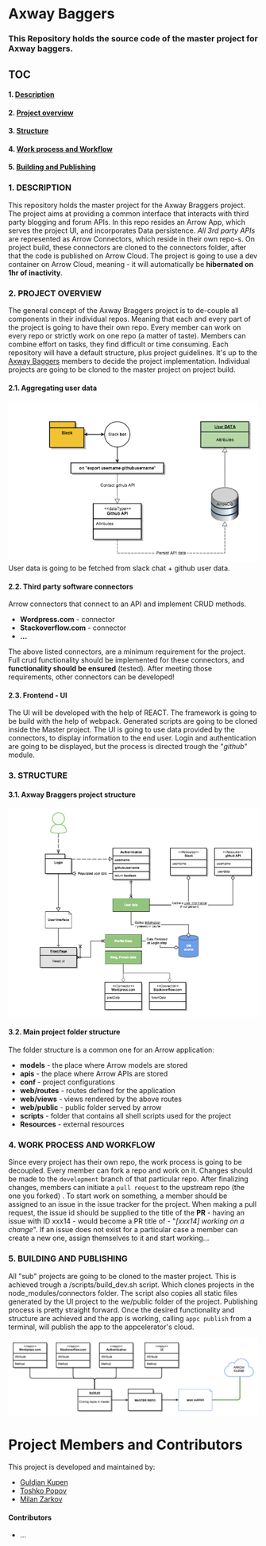 # Axway Baggers
### This Repository holds the source code of the master project for Axway baggers.

## TOC

#### 1. [Description](#head1)
#### 2. [Project overview](#head2)
#### 3. [Structure](#head3)
#### 4. [Work process and Workflow](#head4)
#### 5. [Building and Publishing](#head5)

### <a name="head1"></a> 1. DESCRIPTION
This repository holds the master project for the Axway Braggers project. The project aims at providing a common interface that interacts with third party blogging and forum APIs.
In this repo resides an Arrow App, which serves the project UI, and incorporates Data persistence.
*All 3rd party APIs* are represented as Arrow Connectors, which reside in their own repo-s. On project build, these connectors are cloned to the connectors folder, after that the code is published on Arrow Cloud.
The project is going to use a dev container on Arrow Cloud, meaning - it will automatically be **hibernated on 1hr of inactivity**. 

### <a name="head2"></a> 2. PROJECT OVERVIEW
The general concept of the Axway Braggers project is to de-couple all components in their individual repos. Meaning that each and every part of the project is going to have their own repo. 
Every member can work on every repo or strictly work on one repo (a matter of taste). Members can combine effort on tasks, they find difficult or time consuming.
Each repository will have a default structure, plus project guidelines. It's up to the [Axway Baggers](https://github.com/AxwayBraggers) members to decide the project implementation.
Individual projects are going to be cloned to the master project on project build.

#### 2.1. Aggregating user data
![User data Aggregation](https://raw.githubusercontent.com/AxwayBraggers/Braggers/master/Resources/User%20data%20aggregation.png)
User data is going to be fetched from slack chat + github user data.

#### 2.2. Third party software connectors

Arrow connectors that connect to an API and implement CRUD methods.

 - **Wordpress.com** - connector
 - **Stackoverflow.com** - connector
 - **...**

The above listed connectors, are a minimum requirement for the project. Full crud functionality should be implemented for these connectors, and **functionality should be ensured** (tested).
After meeting those requirements, other connectors can be developed!

#### 2.3. Frontend - UI
The UI will be developed with the help of REACT. The framework is going to be build with the help of webpack. Generated scripts are going to be cloned inside the Master project.
The UI is going to use data provided by the connectors, to display information to the end user.
Login and authentication are going to be displayed, but the process is directed trough the "*github*" module.

### 3.  <a name="head3"></a> STRUCTURE

#### 3.1. Axway Braggers project structure

![Axway Braggers project structure](https://raw.githubusercontent.com/AxwayBraggers/Braggers/master/Resources/Axway%20Baggers%20project%20component%20diagram.png)

#### 3.2. Main project folder structure

The folder structure is a common one for an Arrow application:

 - **models** - the place where Arrow models are stored
 - **apis** - the place where Arrow APIs are stored
 - **conf** - project configurations 
 - **web/routes** - routes defined for the application
 - **web/views** - views rendered by the above routes
 - **web/public** - public folder served by arrow
 - **scripts** - folder that contains all shell scripts used for the project
 - **Resources** - external resources

### <a name="head4"></a>4. WORK PROCESS AND WORKFLOW

Since every project has their own repo, the work process is going to be decoupled.
Every member can fork a repo and work on it. Changes should be made to the `development` branch of that particular repo. After finalizing changes, members can initiate a `pull request` to the upstream repo (the one you forked) .
To start work on something, a member should be assigned to an issue in the issue tracker for the project. When making a pull request, the issue id should be supplied to the title of the **PR**  - having an issue with ID xxx14 - would become a PR title of - "*[xxx14] working on a change*".
If an issue does not exist for a particular case a member can create a new one, assign themselves to it and start working...

### <a name="head5"></a>5. BUILDING AND PUBLISHING

All "sub" projects are going to be cloned to the master project. This is achieved trough a /scripts/build_dev.sh script. Which clones projects in the node_modules/connectors folder.
The script also copies all static files generated by the UI project to the we/public folder of the project.
Publishing process is pretty straight forward. Once the desired functionality and structure are achieved and the app is working, calling ```appc publish``` from a terminal, will publish the app to the appcelerator's cloud.

![Build and Deploy](https://raw.githubusercontent.com/AxwayBraggers/Braggers/master/Resources/Build%20and%20Deploy%20porcess.png)

# Project Members and Contributors

This project is developed and maintained by:

 * [Guldjan Kupen](https://github.com/Guldjan)
 * [Toshko Popov](https://github.com/tpopov94)
 * [Milan Zarkov](https://github.com/zaca45)

#### Contributors

* ...